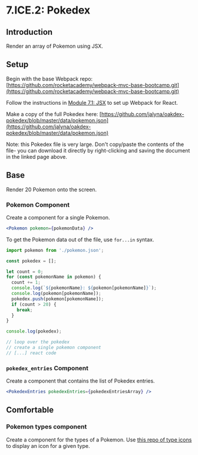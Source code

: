 # 7.ICE.2: Pokedex

## Introduction

Render an array of Pokemon using JSX.

## Setup

Begin with the base Webpack repo: [https://github.com/rocketacademy/webpack-mvc-base-bootcamp.git](https://github.com/rocketacademy/webpack-mvc-base-bootcamp.git)

Follow the instructions in [Module 7.1: JSX](../7.1-jsx-intro/#setup) to set up Webpack for React.

Make a copy of the full Pokedex here: [https://github.com/jalyna/oakdex-pokedex/blob/master/data/pokemon.json](https://github.com/jalyna/oakdex-pokedex/blob/master/data/pokemon.json)

Note: this Pokedex file is very large. Don't copy/paste the contents of the file- you can download it directly by right-clicking and saving the document in the linked page above.

## Base

Render 20 Pokemon onto the screen.

### Pokemon Component

Create a component for a single Pokemon.

```jsx
<Pokemon pokemon={pokemonData} />
```

To get the Pokemon data out of the file, use `for...in` syntax.

```javascript
import pokemon from './pokemon.json';

const pokedex = [];

let count = 0;
for (const pokemonName in pokemon) {
  count += 1;
  console.log(`${pokemonName}: ${pokemon[pokemonName]}`);
  console.log(pokemon[pokemonName]);
  pokedex.push(pokemon[pokemonName]);
  if (count > 20) {
    break;
  }
}

console.log(pokedex);

// loop over the pokedex
// create a single pokemon component
// [...] react code
```

### `pokedex_entries` Component

Create a component that contains the list of Pokedex entries.

```jsx
<PokedexEntries pokedexEntries={pokedexEntriesArray} />
```

## Comfortable

### Pokemon types component

Create a component for the types of a Pokemon. Use [this repo of type icons](https://github.com/duiker101/pokemon-type-svg-icons) to display an icon for a given type.

